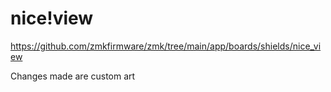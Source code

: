 # nice!view

https://github.com/zmkfirmware/zmk/tree/main/app/boards/shields/nice_view

Changes made are custom art